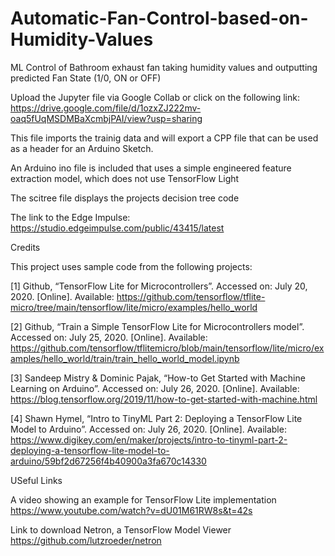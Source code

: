 # Automatic-Fan-Control-based-on-Humidity-Values
ML Control of Bathroom exhaust fan taking humidity values and outputting predicted Fan State (1/0, ON or OFF)

Upload the Jupyter file via Google Collab or click on the following link: https://drive.google.com/file/d/1ozxZJ222mv-oaq5fUqMSDMBaXcmbjPAI/view?usp=sharing

This file imports the trainig data and will export a CPP file that can be used as a header for an Arduino Sketch.

An Arduino ino file is included that uses a simple engineered feature extraction model, which does not use TensorFlow Light

The scitree file displays the projects decision tree code

The link to the Edge Impulse: https://studio.edgeimpulse.com/public/43415/latest




Credits

This project uses sample code from the following projects:

[1]	Github,  “TensorFlow Lite for Microcontrollers”. Accessed on: July 20, 2020. [Online]. Available: https://github.com/tensorflow/tflite-micro/tree/main/tensorflow/lite/micro/examples/hello_world

[2]	Github,  “Train a Simple TensorFlow Lite for Microcontrollers model”. Accessed on: July 25, 2020. [Online]. Available: https://github.com/tensorflow/tflitemicro/blob/main/tensorflow/lite/micro/examples/hello_world/train/train_hello_world_model.ipynb

[3]	Sandeep Mistry & Dominic Pajak,  “How-to Get Started with Machine Learning on Arduino”. Accessed on: July 26, 2020. [Online]. Available: https://blog.tensorflow.org/2019/11/how-to-get-started-with-machine.html

[4]	Shawn Hymel,  “Intro to TinyML Part 2: Deploying a TensorFlow Lite Model to Arduino”. Accessed on: July 26, 2020. [Online]. Available: https://www.digikey.com/en/maker/projects/intro-to-tinyml-part-2-deploying-a-tensorflow-lite-model-to-arduino/59bf2d67256f4b40900a3fa670c14330


USeful Links

A video showing an example for TensorFlow Lite implementation
https://www.youtube.com/watch?v=dU01M61RW8s&t=42s


Link to download Netron, a TensorFlow Model Viewer
https://github.com/lutzroeder/netron

